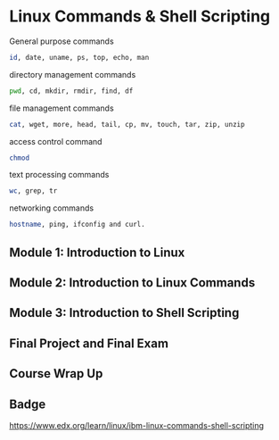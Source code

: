 # Linux Commands & Shell Scripting

General purpose commands
```bash
id, date, uname, ps, top, echo, man
```
directory management commands
```bash
pwd, cd, mkdir, rmdir, find, df
```
file management commands
```bash
cat, wget, more, head, tail, cp, mv, touch, tar, zip, unzip
```
access control command
```bash
chmod
```
text processing commands
```bash
wc, grep, tr
```
networking commands
```bash
hostname, ping, ifconfig and curl.
```

## Module 1: Introduction to Linux

## Module 2: Introduction to Linux Commands

## Module 3: Introduction to Shell Scripting

## Final Project and Final Exam

## Course Wrap Up

## Badge

https://www.edx.org/learn/linux/ibm-linux-commands-shell-scripting